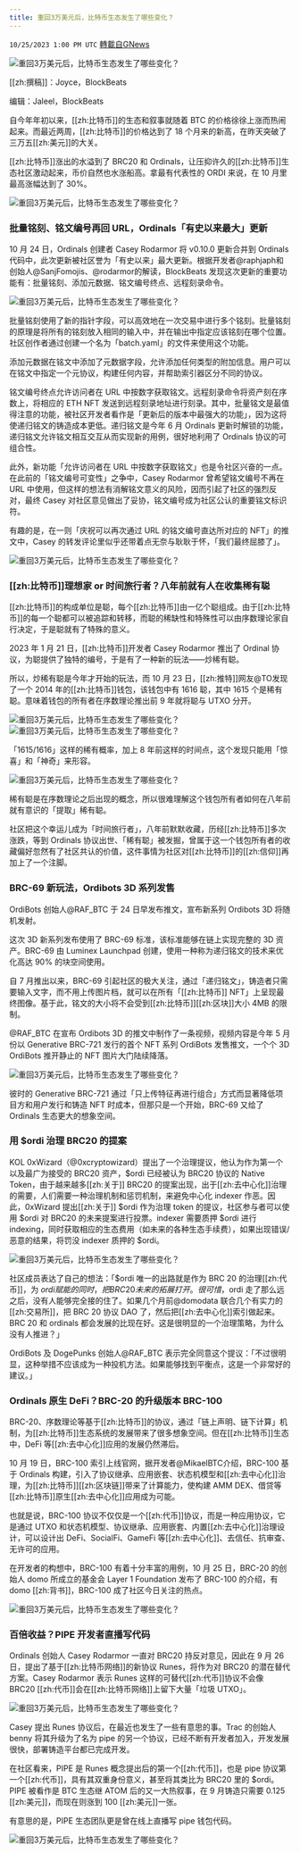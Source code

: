 ```yaml
---
title: 重回3万美元后，比特币生态发生了哪些变化？
---
```

`10/25/2023 1:00 PM UTC` [轉載自GNews](https://gnews.org/articles/1879235)

![重回3万美元后，比特币生态发生了哪些变化？](https://cdn-img.panewslab.com//panews/2022/10/25/images/79440ba3a995aff5818bd66f44bf7601. "重回3万美元后，比特币生态发生了哪些变化？")

[[zh:撰稿]]：Joyce，BlockBeats

编辑：Jaleel，BlockBeats

自今年年初以来，[[zh:比特币]]的生态和叙事就随着 BTC 的价格徐徐上涨而热闹起来。而最近两周，[[zh:比特币]]的价格达到了 18 个月来的新高，在昨天突破了三万五[[zh:美元]]的大关。

[[zh:比特币]]涨出的水溢到了 BRC20 和 Ordinals，让压抑许久的[[zh:比特币]]生态社区激动起来，币价自然也水涨船高。拿最有代表性的 ORDI 来说，在 10 月里最高涨幅达到了 30%。

![重回3万美元后，比特币生态发生了哪些变化？](https://cdn-img.panewslab.com//panews/2022/10/25/images/8f3b699d5318a44a588700c41bf3aaf7. "重回3万美元后，比特币生态发生了哪些变化？")

### 批量铭刻、铭文编号再回 URL，Ordinals「有史以来最大」更新

10 月 24 日，Ordinals 创建者 Casey Rodarmor 将 v0.10.0 更新合并到 Ordinals 代码中，此次更新被社区誉为「有史以来」最大更新。根据开发者@raphjaph和创始人@SanjFomojis、@rodarmor的解读，BlockBeats 发现这次更新的重要功能有：批量铭刻、添加元数据、铭文编号终点、远程刻录命令。

![重回3万美元后，比特币生态发生了哪些变化？](https://cdn-img.panewslab.com//panews/2022/10/25/images/1f9994a889d6f5324be5c55609adae31. "重回3万美元后，比特币生态发生了哪些变化？")

批量铭刻使用了新的指针字段，可以高效地在一次交易中进行多个铭刻。批量铭刻的原理是将所有的铭刻放入相同的输入中，并在输出中指定应该铭刻在哪个位置。社区创作者通过创建一个名为「batch.yaml」的文件来使用这个功能。

添加元数据在铭文中添加了元数据字段，允许添加任何类型的附加信息。用户可以在铭文中指定一个元协议，构建任何内容，并帮助索引器区分不同的协议。

铭文编号终点允许访问者在 URL 中按数字获取铭文。远程刻录命令将资产刻在序数上，将相应的 ETH NFT 发送到远程刻录地址进行刻录。其中，批量铭文是最值得注意的功能，被社区开发者看作是「更新后的版本中最强大的功能」，因为这将使递归铭文的铸造成本更低。递归铭文是今年 6 月 Ordinals 更新时解锁的功能，递归铭文允许铭文相互交互从而实现新的用例，很好地利用了 Ordinals 协议的可组合性。

此外，新功能「允许访问者在 URL 中按数字获取铭文」也是令社区兴奋的一点。在此前的「铭文编号可变性」之争中，Casey Rodarmor 曾希望铭文编号不再在 URL 中使用，但这样的想法有消解铭文意义的风险，因而引起了社区的强烈反对，最终 Casey 对社区意见做出了妥协，铭文编号成为社区公认的重要铭文标识符。

有趣的是，在一则「庆祝可以再次通过 URL 的铭文编号直达所对应的 NFT」的推文中，Casey 的转发评论里似乎还带着点无奈与耿耿于怀，「我们最终屈膝了」。

![重回3万美元后，比特币生态发生了哪些变化？](https://cdn-img.panewslab.com//panews/2022/10/25/images/953f5e179bf4e351fee9c040c4f0440c. "重回3万美元后，比特币生态发生了哪些变化？")

### [[zh:比特币]]理想家 or 时间旅行者？八年前就有人在收集稀有聪

[[zh:比特币]]的构成单位是聪，每个[[zh:比特币]]由一亿个聪组成。由于[[zh:比特币]]的每一个聪都可以被追踪和转移，而聪的稀缺性和特殊性可以由序数理论家自行决定，于是聪就有了特殊的意义。

2023 年 1 月 21 日，[[zh:比特币]]开发者 Casey Rodarmor 推出了 Ordinal 协议，为聪提供了独特的编号，于是有了一种新的玩法——炒稀有聪。

所以，炒稀有聪是今年才开始的玩法，而 10 月 23 日，[[zh:推特]]网友@TO发现了一个 2014 年的[[zh:比特币]]钱包，该钱包中有 1616 聪，其中 1615 个是稀有聪。意味着钱包的所有者在序数理论推出前 9 年就将聪与 UTXO 分开。

![重回3万美元后，比特币生态发生了哪些变化？](https://cdn-img.panewslab.com//panews/2022/10/25/images/d6e6975851a20c0df57511e7cc08cdf2. "重回3万美元后，比特币生态发生了哪些变化？")![重回3万美元后，比特币生态发生了哪些变化？](https://cdn-img.panewslab.com//panews/2022/10/25/images/8e61e10c914f532a87b024ca6628b8dc. "重回3万美元后，比特币生态发生了哪些变化？")

「1615/1616」这样的稀有概率，加上 8 年前这样的时间点，这个发现只能用「惊喜」和「神奇」来形容。

![重回3万美元后，比特币生态发生了哪些变化？](https://cdn-img.panewslab.com//panews/2022/10/25/images/36de856fafa05653cd95c7451efe63d3. "重回3万美元后，比特币生态发生了哪些变化？")

稀有聪是在序数理论之后出现的概念，所以很难理解这个钱包所有者如何在八年前就有意识的「提取」稀有聪。

社区把这个幸运儿成为「时间旅行者」，八年前默默收藏，历经[[zh:比特币]]多次涨跌，等到 Ordinals 协议出世、「稀有聪」被发掘，曾属于这一个钱包所有者的收藏偏好忽然有了社区共认的价值，这件事情为社区对[[zh:比特币]]的[[zh:信仰]]再加上了一个注脚。

### BRC-69 新玩法，Ordibots 3D 系列发售

OrdiBots 创始人@RAF_BTC 于 24 日早发布推文，宣布新系列 Ordibots 3D 将随机发射。

这次 3D 新系列发布使用了 BRC-69 标准，该标准能够在链上实现完整的 3D 资产。BRC-69 由 Luminex Launchpad 创建，使用一种称为递归铭文的技术来优化高达 90% 的块空间使用。

自 7 月推出以来，BRC-69 引起社区的极大关注，通过「递归铭文」，铸造者只需要输入文字，而不用上传图片档，就可以在所有「[[zh:比特币]] NFT」上呈现最终图像。基于此，铭文的大小将不会受到[[zh:比特币]][[zh:区块]]大小 4MB 的限制。

@RAF_BTC 在宣布 Ordibots 3D 的推文中制作了一条视频，视频内容是今年 5 月份以 Generative BRC-721 发行的首个 NFT 系列 OrdiBots 发售推文，一个个 3D OrdiBots 推开静止的 NFT 图片大门陆续降落。

![重回3万美元后，比特币生态发生了哪些变化？](https://cdn-img.panewslab.com//panews/2022/10/25/images/07d2ecf78508f1dda0e4b618db918c0b. "重回3万美元后，比特币生态发生了哪些变化？")

彼时的 Generative BRC-721 通过「只上传特征再进行组合」方式而显著降低项目方和用户发行和铸造 NFT 时成本，但那只是一个开始，BRC-69 又给了 Ordinals 生态更大的想象空间。

### 用 $ordi 治理 BRC20 的提案

KOL 0xWizard（@0xcryptowizard）提出了一个治理提议，他认为作为第一个以及最广为接受的 BRC20 资产，$ordi 已经被认为 BRC20 协议的 Native Token，由于越来越多[[zh:关于]] BRC20 的提案出现，出于[[zh:去中心化]]治理的需要，人们需要一种治理机制和惩罚机制，来避免中心化 indexer 作恶。因此，0xWizard 提出[[zh:关于]] $ordi 作为治理 token 的提议，社区参与者可以使用 $ordi 对 BRC20 的未来提案进行投票。indexer 需要质押 $ordi 进行 indexing，同时获取相应的生态费用（如未来的各种生态手续费），如果出现错误/恶意的结果，将罚没 indexer 质押的 $ordi。

![重回3万美元后，比特币生态发生了哪些变化？](https://cdn-img.panewslab.com//panews/2022/10/25/images/f2f48d2e0e3a7a579103af6793dba8f4. "重回3万美元后，比特币生态发生了哪些变化？")

社区成员表达了自己的想法：「$ordi 唯一的出路就是作为 BRC 20 的治理[[zh:代币]]，为 $ordi 赋能的同时，把 BRC 20 未来的拓展打开。很可惜，$ordi 走了那么远之后，没有人能够完全接的住了。如果几个月前@domodata 联合几个有实力的[[zh:交易所]]，把 BRC 20 协议 DAO 了，然后把[[zh:去中心化]]索引做起来。BRC 20 和 ordinals 都会发展的比现在好。这是很明显的一个治理策略，为什么没有人推进？」

OrdiBots 及 DogePunks 创始人@RAF_BTC 表示完全同意这个提议：「不过很明显，这种举措不应该成为一种投机方法。如果能够找到平衡点，这是一个非常好的建议。」

### Ordinals 原生 DeFi？BRC-20 的升级版本 BRC-100

BRC-20、序数理论等基于[[zh:比特币]]的协议，通过「链上声明、链下计算」机制，为[[zh:比特币]]生态系统的发展带来了很多想象空间。但在[[zh:比特币]]生态中，DeFi 等[[zh:去中心化]]应用的发展仍然滞后。

10 月 19 日，BRC-100 索引上线官网，据开发者@MikaelBTC介绍，BRC-100 基于 Ordinals 构建，引入了协议继承、应用嵌套、状态机模型和[[zh:去中心化]]治理，为[[zh:比特币]][[zh:区块链]]带来了计算能力，使构建 AMM DEX、借贷等[[zh:比特币]]原生[[zh:去中心化]]应用成为可能。

也就是说，BRC-100 协议不仅仅是一个[[zh:代币]]协议，而是一种应用协议，它是通过 UTXO 和状态机模型、协议继承、应用嵌套、内置[[zh:去中心化]]治理设计，可以设计出 DeFi、SocialFi、GameFi 等[[zh:去中心化]]、去信任、抗审查、无许可的应用。

在开发者的构想中，BRC-100 有着十分丰富的用例，10 月 25 日，BRC-20 的创始人 domo 所成立的基金会 Layer 1 Foundation 发布了 BRC-100 的介绍，有 domo [[zh:背书]]，BRC-100 成了社区今日关注的热点。

![重回3万美元后，比特币生态发生了哪些变化？](https://cdn-img.panewslab.com//panews/2022/10/25/images/54238b20ddf7d25f0fbafb7f1dac826f. "重回3万美元后，比特币生态发生了哪些变化？")

### 百倍收益？PIPE 开发者直播写代码

Ordinals 创始人 Casey Rodarmor 一直对 BRC20 持反对意见，因此在 9 月 26 日，提出了基于[[zh:比特币网络]]的新协议 Runes，将作为对 BRC20 的潜在替代方案。Casey Rodarmor 表示 Runes 这样的可替代[[zh:代币]]协议不会像 BRC20 [[zh:代币]]会在[[zh:比特币网络]]上留下大量「垃圾 UTXO」。

![重回3万美元后，比特币生态发生了哪些变化？](https://cdn-img.panewslab.com//panews/2022/10/25/images/e2a56f3e69ed216db4dd761a60c026f9. "重回3万美元后，比特币生态发生了哪些变化？")

Casey 提出 Runes 协议后，在最近也发生了一些有意思的事。Trac 的创始人 benny 将其升级为了名为 pipe 的另一个协议，已经不断有开发者加入，开发发展很快，部署铸造平台都已完成开发。

在社区看来，PIPE 是 Runes 概念提出后的第一个[[zh:代币]]，也是 pipe 协议第一个[[zh:代币]]，具有其双重身份意义，甚至将其类比为 BRC20 里的 $ordi。PIPE 被看作是 BTC 生态继 ATOM 后的又一大热叙事，在 9 月铸造只需要 0.125 [[zh:美元]]，而现在则涨到 100 [[zh:美元]]一张。

有意思的是，PIPE 生态团队更是曾在线上直播写 pipe 钱包代码。

![重回3万美元后，比特币生态发生了哪些变化？](https://cdn-img.panewslab.com//panews/2022/10/25/images/9af3a3f396cce17747a4ebbb110cdf46. "重回3万美元后，比特币生态发生了哪些变化？")
